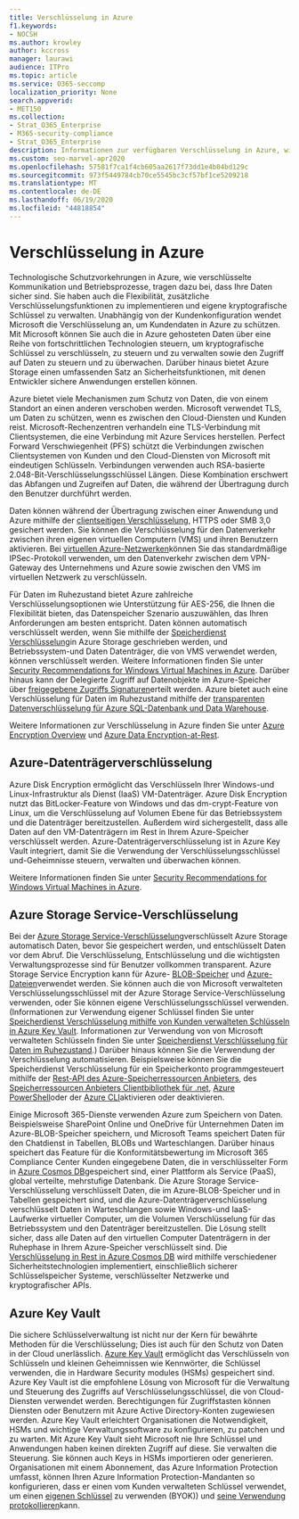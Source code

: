 ```yaml
---
title: Verschlüsselung in Azure
f1.keywords:
- NOCSH
ms.author: krowley
author: kccross
manager: laurawi
audience: ITPro
ms.topic: article
ms.service: O365-seccomp
localization_priority: None
search.appverid:
- MET150
ms.collection:
- Strat_O365_Enterprise
- M365-security-compliance
- Strat_O365_Enterprise
description: Informationen zur verfügbaren Verschlüsselung in Azure, wie Azure Disk Encryption
ms.custom: seo-marvel-apr2020
ms.openlocfilehash: 57581f7ca1f4cb605aa2617f73dd1e4b04bd129c
ms.sourcegitcommit: 973f5449784cb70ce5545bc3cf57bf1ce5209218
ms.translationtype: MT
ms.contentlocale: de-DE
ms.lasthandoff: 06/19/2020
ms.locfileid: "44818854"
---
```

# <a name="encryption-in-azure"></a>Verschlüsselung in Azure

Technologische Schutzvorkehrungen in Azure, wie verschlüsselte Kommunikation und Betriebsprozesse, tragen dazu bei, dass Ihre Daten sicher sind. Sie haben auch die Flexibilität, zusätzliche Verschlüsselungsfunktionen zu implementieren und eigene kryptografische Schlüssel zu verwalten. Unabhängig von der Kundenkonfiguration wendet Microsoft die Verschlüsselung an, um Kundendaten in Azure zu schützen. Mit Microsoft können Sie auch die in Azure gehosteten Daten über eine Reihe von fortschrittlichen Technologien steuern, um kryptografische Schlüssel zu verschlüsseln, zu steuern und zu verwalten sowie den Zugriff auf Daten zu steuern und zu überwachen. Darüber hinaus bietet Azure Storage einen umfassenden Satz an Sicherheitsfunktionen, mit denen Entwickler sichere Anwendungen erstellen können.

Azure bietet viele Mechanismen zum Schutz von Daten, die von einem Standort an einen anderen verschoben werden. Microsoft verwendet TLS, um Daten zu schützen, wenn es zwischen den Cloud-Diensten und Kunden reist. Microsoft-Rechenzentren verhandeln eine TLS-Verbindung mit Clientsystemen, die eine Verbindung mit Azure Services herstellen. Perfect Forward Verschwiegenheit (PFS) schützt die Verbindungen zwischen Clientsystemen von Kunden und den Cloud-Diensten von Microsoft mit eindeutigen Schlüsseln. Verbindungen verwenden auch RSA-basierte 2.048-Bit-Verschlüsselungsschlüssel Längen. Diese Kombination erschwert das Abfangen und Zugreifen auf Daten, die während der Übertragung durch den Benutzer durchführt werden.

Daten können während der Übertragung zwischen einer Anwendung und Azure mithilfe der [clientseitigen Verschlüsselung](https://docs.microsoft.com/azure/storage/storage-client-side-encryption), HTTPS oder SMB 3,0 gesichert werden. Sie können die Verschlüsselung für den Datenverkehr zwischen ihren eigenen virtuellen Computern (VMS) und ihren Benutzern aktivieren. Bei [virtuellen Azure-Netzwerken](https://azure.microsoft.com/services/virtual-network/)können Sie das standardmäßige IPSec-Protokoll verwenden, um den Datenverkehr zwischen dem VPN-Gateway des Unternehmens und Azure sowie zwischen den VMS im virtuellen Netzwerk zu verschlüsseln.

Für Daten im Ruhezustand bietet Azure zahlreiche Verschlüsselungsoptionen wie Unterstützung für AES-256, die Ihnen die Flexibilität bieten, das Datenspeicher Szenario auszuwählen, das Ihren Anforderungen am besten entspricht. Daten können automatisch verschlüsselt werden, wenn Sie mithilfe der [Speicherdienst Verschlüsselung](https://docs.microsoft.com/azure/storage/storage-service-encryption)in Azure Storage geschrieben werden, und Betriebssystem-und Daten Datenträger, die von VMS verwendet werden, können verschlüsselt werden. Weitere Informationen finden Sie unter [Security Recommendations for Windows Virtual Machines in Azure](https://docs.microsoft.com/azure/security/azure-security-disk-encryption). Darüber hinaus kann der Delegierte Zugriff auf Datenobjekte im Azure-Speicher über [freigegebene Zugriffs Signaturen](https://docs.microsoft.com/azure/storage/storage-dotnet-shared-access-signature-part-1)erteilt werden. Azure bietet auch eine Verschlüsselung für Daten im Ruhezustand mithilfe der [transparenten Datenverschlüsselung für Azure SQL-Datenbank und Data Warehouse](https://docs.microsoft.com/sql/relational-databases/security/encryption/transparent-data-encryption-azure-sql).

Weitere Informationen zur Verschlüsselung in Azure finden Sie unter [Azure Encryption Overview](https://docs.microsoft.com/azure/security/security-azure-encryption-overview) und [Azure Data Encryption-at-Rest](https://docs.microsoft.com/azure/security/azure-security-encryption-atrest).

## <a name="azure-disk-encryption"></a>Azure-Datenträgerverschlüsselung

Azure Disk Encryption ermöglicht das Verschlüsseln Ihrer Windows-und Linux-Infrastruktur als Dienst (IaaS) VM-Datenträger. Azure Disk Encryption nutzt das BitLocker-Feature von Windows und das dm-crypt-Feature von Linux, um die Verschlüsselung auf Volumen Ebene für das Betriebssystem und die Datenträger bereitzustellen. Außerdem wird sichergestellt, dass alle Daten auf den VM-Datenträgern im Rest in Ihrem Azure-Speicher verschlüsselt werden. Azure-Datenträgerverschlüsselung ist in Azure Key Vault integriert, damit Sie die Verwendung der Verschlüsselungsschlüssel und-Geheimnisse steuern, verwalten und überwachen können.

Weitere Informationen finden Sie unter [Security Recommendations for Windows Virtual Machines in Azure](https://docs.microsoft.com/azure/virtual-machines/windows/security-recommendations).

## <a name="azure-storage-service-encryption"></a>Azure Storage Service-Verschlüsselung

Bei der [Azure Storage Service-Verschlüsselung](https://docs.microsoft.com/azure/storage/storage-service-encryption)verschlüsselt Azure Storage automatisch Daten, bevor Sie gespeichert werden, und entschlüsselt Daten vor dem Abruf. Die Verschlüsselung, Entschlüsselung und die wichtigsten Verwaltungsprozesse sind für Benutzer vollkommen transparent. Azure Storage Service Encryption kann für Azure- [BLOB-Speicher](https://azure.microsoft.com/services/storage/blobs/) und [Azure-Dateien](https://azure.microsoft.com/services/storage/files/)verwendet werden. Sie können auch die von Microsoft verwalteten Verschlüsselungsschlüssel mit der Azure Storage Service-Verschlüsselung verwenden, oder Sie können eigene Verschlüsselungsschlüssel verwenden. (Informationen zur Verwendung eigener Schlüssel finden Sie unter [Speicherdienst Verschlüsselung mithilfe von Kunden verwalteten Schlüsseln in Azure Key Vault](https://docs.microsoft.com/azure/storage/common/storage-service-encryption-customer-managed-keys). Informationen zur Verwendung von von Microsoft verwalteten Schlüsseln finden Sie unter [Speicherdienst Verschlüsselung für Daten im Ruhezustand](https://docs.microsoft.com/azure/storage/storage-service-encryption).) Darüber hinaus können Sie die Verwendung der Verschlüsselung automatisieren. Beispielsweise können Sie die Speicherdienst Verschlüsselung für ein Speicherkonto programmgesteuert mithilfe der [Rest-API des Azure-Speicherressourcen Anbieters](https://msdn.microsoft.com/library/azure/mt163683.aspx), des [Speicherressourcen Anbieters Clientbibliothek für .net](https://msdn.microsoft.com/library/azure/mt131037.aspx), [Azure PowerShell](https://docs.microsoft.com/powershell/azureps-cmdlets-docs)oder der [Azure CLI](https://docs.microsoft.com/azure/storage/storage-azure-cli)aktivieren oder deaktivieren.

Einige Microsoft 365-Dienste verwenden Azure zum Speichern von Daten. Beispielsweise SharePoint Online und OneDrive für Unternehmen Daten im Azure-BLOB-Speicher speichern, und Microsoft Teams speichert Daten für den Chatdienst in Tabellen, BLOBs und Warteschlangen. Darüber hinaus speichert das Feature für die Konformitätsbewertung im Microsoft 365 Compliance Center Kunden eingegebene Daten, die in verschlüsselter Form in [Azure Cosmos DB](https://docs.microsoft.com/azure/cosmos-db/database-encryption-at-rest)gespeichert sind, einer Plattform als Service (PaaS), global verteilte, mehrstufige Datenbank. Die Azure Storage Service-Verschlüsselung verschlüsselt Daten, die im Azure-BLOB-Speicher und in Tabellen gespeichert sind, und die Azure-Datenträgerverschlüsselung verschlüsselt Daten in Warteschlangen sowie Windows-und IaaS-Laufwerke virtueller Computer, um die Volumen Verschlüsselung für das Betriebssystem und den Datenträger bereitzustellen. Die Lösung stellt sicher, dass alle Daten auf den virtuellen Computer Datenträgern in der Ruhephase in Ihrem Azure-Speicher verschlüsselt sind. Die [Verschlüsselung in Rest in Azure Cosmos DB](https://docs.microsoft.com/azure/cosmos-db/database-encryption-at-rest) wird mithilfe verschiedener Sicherheitstechnologien implementiert, einschließlich sicherer Schlüsselspeicher Systeme, verschlüsselter Netzwerke und kryptografischer APIs.

## <a name="azure-key-vault"></a>Azure Key Vault

Die sichere Schlüsselverwaltung ist nicht nur der Kern für bewährte Methoden für die Verschlüsselung; Dies ist auch für den Schutz von Daten in der Cloud unerlässlich. [Azure Key Vault](https://docs.microsoft.com/azure/key-vault/key-vault-whatis) ermöglicht das Verschlüsseln von Schlüsseln und kleinen Geheimnissen wie Kennwörter, die Schlüssel verwenden, die in Hardware Security modules (HSMs) gespeichert sind. Azure Key Vault ist die empfohlene Lösung von Microsoft für die Verwaltung und Steuerung des Zugriffs auf Verschlüsselungsschlüssel, die von Cloud-Diensten verwendet werden. Berechtigungen für Zugriffstasten können Diensten oder Benutzern mit Azure Active Directory-Konten zugewiesen werden. Azure Key Vault erleichtert Organisationen die Notwendigkeit, HSMs und wichtige Verwaltungssoftware zu konfigurieren, zu patchen und zu warten. Mit Azure Key Vault sieht Microsoft nie Ihre Schlüssel und Anwendungen haben keinen direkten Zugriff auf diese. Sie verwalten die Steuerung. Sie können auch Keys in HSMs importieren oder generieren. Organisationen mit einem Abonnement, das Azure Information Protection umfasst, können Ihren Azure Information Protection-Mandanten so konfigurieren, dass er einen vom Kunden verwalteten Schlüssel verwendet, um einen [eigenen Schlüssel](https://docs.microsoft.com/information-protection/plan-design/byok-price-restrictions) zu verwenden (BYOK)) und [seine Verwendung protokollieren](https://docs.microsoft.com/information-protection/deploy-use/log-analyze-usage)kann.
